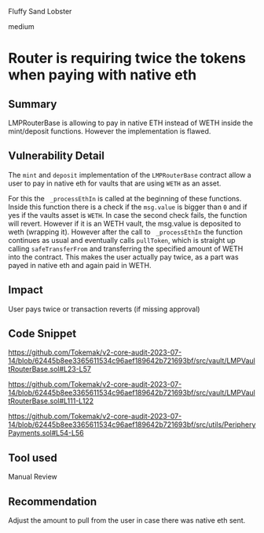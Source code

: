 Fluffy Sand Lobster

medium

# Router is requiring twice the tokens when paying with native eth
## Summary

LMPRouterBase is allowing to pay in native ETH instead of WETH inside the mint/deposit functions. However the implementation is flawed.

## Vulnerability Detail

The `mint` and `deposit` implementation of the `LMPRouterBase` contract allow a user to pay in native eth for vaults that are using `WETH` as an asset.

For this the ` _processEthIn` is called at the beginning of these functions. Inside this function there is a check if the `msg.value` is bigger than `0` and if yes if the vaults asset is `WETH`. In case the second check fails, the function will revert.
However if it is an WETH vault, the msg.value is deposited to weth (wrapping it).
However after the call to ` _processEthIn` the function continues as usual and eventually calls `pullToken`, which is straight up calling `safeTransferFrom` and transferring the specified amount of WETH into the contract. This makes the user actually pay twice, as a part was payed in native eth and again paid in WETH.  


## Impact

User pays twice or transaction reverts (if missing approval) 

## Code Snippet

https://github.com/Tokemak/v2-core-audit-2023-07-14/blob/62445b8ee3365611534c96aef189642b721693bf/src/vault/LMPVaultRouterBase.sol#L23-L57

https://github.com/Tokemak/v2-core-audit-2023-07-14/blob/62445b8ee3365611534c96aef189642b721693bf/src/vault/LMPVaultRouterBase.sol#L111-L122

https://github.com/Tokemak/v2-core-audit-2023-07-14/blob/62445b8ee3365611534c96aef189642b721693bf/src/utils/PeripheryPayments.sol#L54-L56

## Tool used

Manual Review

## Recommendation

Adjust the amount to pull from the user in case there was native eth sent.
